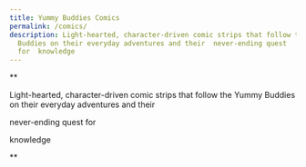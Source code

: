 ```yaml
---
title: Yummy Buddies Comics
permalink: /comics/
description: Light-hearted, character-driven comic strips that follow the Yummy
  Buddies on their everyday adventures and their  never-ending quest
  for  knowledge
---
```

**

Light-hearted, character-driven comic strips that follow the Yummy Buddies on their everyday adventures and their 

never-ending quest for 

knowledge

**
